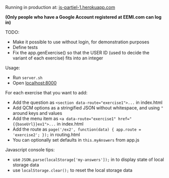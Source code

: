 Running in production at: [js-partiel-1.herokuapp.com](https://js-partiel-1.herokuapp.com)

**(Only people who have a Google Account registered at EEMI.com can log in)**

TODO:

- Make it possible to use without login, for demonstration purposes
- Define tests
- Fix the app.genExercise() so that the USER ID (used to decide the variant of each exercise) fits into an integer

Usage:

- Run `server.sh`
- Open [localhost:8000](http://localhost:8000)

For each exercise that you want to add:

- Add the question as `<section data-route="exercise1">...` in index.html
- Add QCM options as a stringified JSON without whitespace, and using `"` around keys and values
- Add the menu item as `<a data-route="exercise1" href="{{baseUrl}}ex1">...` in index.html
- Add the route as `page('/ex2', function(data) { app.route = 'exercise2'; });` in routing.html
- You can optionally set defaults in `this.myAnswers` from app.js

Javascript console tips:

- use `JSON.parse(localStorage['my-answers']);` in to display state of local storage data
- use `localStorage.clear();` to reset the local storage data

